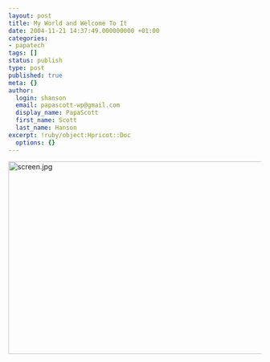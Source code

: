 ```yaml
---
layout: post
title: My World and Welcome To It
date: 2004-11-21 14:37:49.000000000 +01:00
categories:
- papatech
tags: []
status: publish
type: post
published: true
meta: {}
author:
  login: shanson
  email: papascott-wp@gmail.com
  display_name: PapaScott
  first_name: Scott
  last_name: Hanson
excerpt: !ruby/object:Hpricot::Doc
  options: {}
---
```

<p><img alt="screen.jpg" src="http://www.papascott.de/archives/fotos/screen.jpg" width="576" height="384" /></p>
